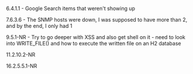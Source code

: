 6.4.1.1 - Google Search items that weren't showing up

7.6.3.6 - The SNMP hosts were down, I was supposed to have more than 2, and by the end, I only had 1

9.5.1-NR - Try to go deeper with XSS and also get shell on it - need to look into WRITE_FILE() and how to execute the written file on an H2 database

11.2.10.2-NR

16.2.5.5.1-NR

